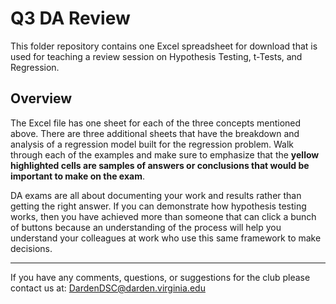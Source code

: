 # Q3 DA Review
This folder repository contains one Excel spreadsheet for download that is used 
for teaching a review session on Hypothesis Testing, t-Tests, and Regression. 

## Overview

The Excel file has one sheet for each of the three concepts mentioned above. There 
are three additional sheets that have the breakdown and analysis of a regression model 
built for the regression problem. Walk through each of the examples and make sure to 
emphasize that the **yellow highlighted cells are samples of answers or conclusions that 
would be important to make on the exam**. 

DA exams are all about documenting your work and results rather than getting the 
right answer. If you can demonstrate how hypothesis testing works, then you have 
achieved more than someone that can click a bunch of buttons because an understanding 
of the process will help you understand your colleagues at work who use this same 
framework to make decisions.

---
 
If you have any comments, questions, or suggestions for the club please contact 
us at: DardenDSC@darden.virginia.edu
